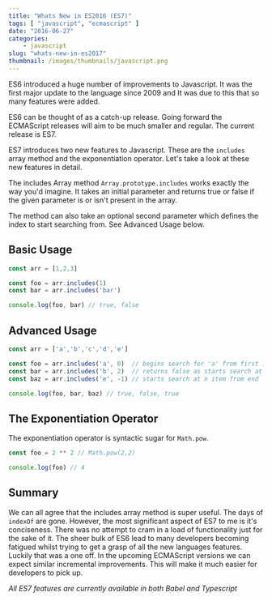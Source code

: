 ```yaml
---
title: "Whats New in ES2016 (ES7)"
tags: [ "javascript", "ecmascript" ]
date: "2016-06-27"
categories: 
    - javascript
slug: "whats-new-in-es2017"
thumbnail: /images/thumbnails/javascript.png
---
```


ES6 introduced a huge number of improvements to Javascript.
It was the first major update to the language since 2009 and It was due to this that so many features were added.

<!--more-->

ES6 can be thought of as a catch-up release.
Going forward the ECMAScript releases will aim to be much smaller and regular.
The current release is ES7.

ES7 introduces two new features to Javascript.
These are the `includes` array method and the exponentiation operator.
Let's take a look at these new features in detail.

The includes Array method `Array.prototype.includes` works exactly the way you'd imagine.
It takes an initial parameter and returns true or false if the given parameter is or isn't present in the array.

The method can also take an optional second parameter which defines the index to start searching from.
See Advanced Usage below.

## Basic Usage

```javascript
const arr = [1,2,3]

const foo = arr.includes(1)  
const bar = arr.includes('bar')

console.log(foo, bar) // true, false  
```

## Advanced Usage

```javascript
const arr = ['a','b','c','d','e']

const foo = arr.includes('a', 0)  // begins search for 'a' from first item  
const bar = arr.includes('b', 2)  // returns false as starts search at 'c'  
const baz = arr.includes('e', -1) // starts search at n item from end

console.log(foo, bar, baz) // true, false, true  
```

## The Exponentiation Operator

The exponentiation operator is syntactic sugar for `Math.pow`.

```javascript
const foo = 2 ** 2 // Math.pow(2,2)

console.log(foo) // 4  
```

## Summary

We can all agree that the includes array method is super useful.
The days of `indexOf` are gone.
However, the most significant aspect of ES7 to me is it's conciseness.
There was no attempt to cram in a load of functionality just for the sake of it.
The sheer bulk of ES6 lead to many developers becoming fatigued whilst trying to get a grasp of all the new languages features.
Luckily that was a one off.
In the upcoming ECMAScript versions we can expect similar incremental improvements.
This will make it much easier for developers to pick up.

_All ES7 features are currently available in both Babel and Typescript_
